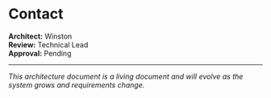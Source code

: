 # Contact

**Architect:** Winston  
**Review:** Technical Lead  
**Approval:** Pending

---

*This architecture document is a living document and will evolve as the system grows and requirements change.*
